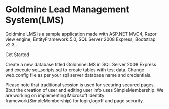 Goldmine Lead Management System(LMS)
====

Goldmine LMS is a sample application made with ASP.NET MVC4, Razor view engine, EntityFramework 5.0, SQL Server 2008 Express, Bootstrap v2.3,.

Get Started

Create a new database titled GoldmineLMS in SQL Server 2008 Express and execute sql_scripts.sql to create tables with test data.
Change web.config file as per your sql server database name and credentials.

Please note that traditional session is used for securing secured pages.
Bbut the creation of user and editing user info uses SimpleMembership.
We are working on implementing Microsoft Identity framework(SimpleMembership) for login,logoff and page security. 


